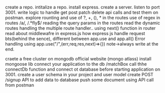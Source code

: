create a repo.
intitalize a repo.
install express.
create a server.
listen to port 3001.
write logic to handle get post patch delete api calls and test them on postman.
explore rounting and use of ?, +, (), * in the routes
use of regex in routes /a/, /.*fly$/
reading the query params in the routes
read the dynamic routes
handling the multiple route handler..
using next() function in router
read about middlewafre in express.js
how express js handle request bts(behind the sence),
different between app.use and app.all()
Error handling using app.use("/",(err,req,res,next)=>{}) note->always write at the end.


craete a free cluster on mongodb official website (mongo atlass)
install mongoose lib
connect your application to the db <connection-url>/matchBox
call thhe connectDb function and connect ot database before starting application on 3001.
create a user schema in your project and user model
create  POST /signup API to add data to database
push some document using API call from postman